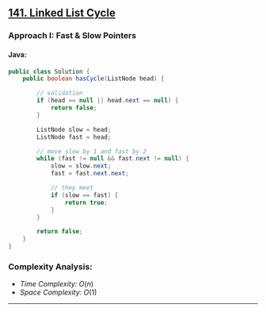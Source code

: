 ## [141. Linked List Cycle](https://leetcode.com/problems/linked-list-cycle/)

### Approach I: Fast & Slow Pointers

#### Java:
```java
public class Solution {
    public boolean hasCycle(ListNode head) {

        // validation
        if (head == null || head.next == null) {
            return false;
        }

        ListNode slow = head;
        ListNode fast = head;

        // move slow by 1 and fast by 2
        while (fast != null && fast.next != null) {
            slow = slow.next;
            fast = fast.next.next;

            // they meet
            if (slow == fast) {
                return true;
            }
        }

        return false;
    }
}
```

[//]: # (#### Go:)

[//]: # (```go)

[//]: # (func solution&#40;&#41; {)

[//]: # ()
[//]: # (})

[//]: # (```)

### Complexity Analysis:

- *Time Complexity:* $O(n)$
- *Space Complexity:* $O(1)$


---

